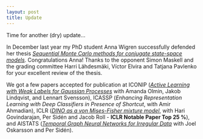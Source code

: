 ```yaml
---
layout: post
title: Update
---
```


Time for another (dry) update...

In December last year my PhD student Anna Wigren successfully defended her thesis [_Sequential Monte Carlo methods for conjugate state-space models_](https://www.diva-portal.org/smash/record.jsf?pid=diva2%3A1703961&dswid=9281). Congratulations Anna! Thanks to the opponent Simon Maskell and the grading committee Harri Lähdesmäki, Víctor Elvira and Tatjana Pavlenko for your excellent review of the thesis.

We got a few papers accepted for publication at
ICONIP ([_Active Learning with Weak Labels for Gaussian Processes_](https://arxiv.org/abs/2204.08335) with Amanda Olmin, Jakob Lindqvist, and Lennart Svensson),
ICASSP (_Enhancing Representation Learning with Deep Classifiers in Presence of Shortcut_, with Amir Ahmadian),
ICLR ([_DINO as a von Mises-Fisher mixture model_](https://openreview.net/forum?id=cMJo1FTwBTQ), with Hari Govindarajan, Per Sidén and Jacob Roll - **ICLR Notable Paper Top 25 %**), and
AISTATS ([_Temporal Graph Neural Networks for Irregular Data_](https://arxiv.org/abs/2302.08415) with Joel Oskarsson and Per Sidén).
